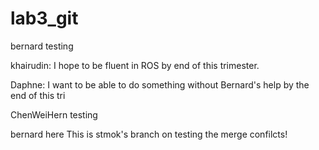 # lab3_git

bernard testing

khairudin: I  hope to be fluent in ROS by end of this trimester.

Daphne: I want to be able to do something without Bernard's help by the end of this tri


ChenWeiHern testing

bernard here
This is stmok's branch on testing the merge confilcts!

